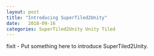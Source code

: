 ```yaml
---
layout: post
title: "Introducing SuperTiled2Unity"
date:   2018-09-16
categories: SuperTiled2Unity Unity Tiled
---
```


fixit - Put something here to introduce SuperTiled2Unity.